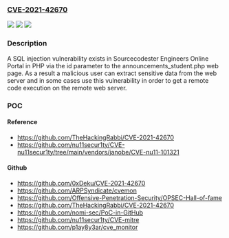 ### [CVE-2021-42670](https://cve.mitre.org/cgi-bin/cvename.cgi?name=CVE-2021-42670)
![](https://img.shields.io/static/v1?label=Product&message=n%2Fa&color=blue)
![](https://img.shields.io/static/v1?label=Version&message=n%2Fa&color=blue)
![](https://img.shields.io/static/v1?label=Vulnerability&message=n%2Fa&color=brighgreen)

### Description

A SQL injection vulnerability exists in Sourcecodester Engineers Online Portal in PHP via the id parameter to the announcements_student.php web page. As a result a malicious user can extract sensitive data from the web server and in some cases use this vulnerability in order to get a remote code execution on the remote web server.

### POC

#### Reference
- https://github.com/TheHackingRabbi/CVE-2021-42670
- https://github.com/nu11secur1ty/CVE-nu11secur1ty/tree/main/vendors/janobe/CVE-nu11-101321

#### Github
- https://github.com/0xDeku/CVE-2021-42670
- https://github.com/ARPSyndicate/cvemon
- https://github.com/Offensive-Penetration-Security/OPSEC-Hall-of-fame
- https://github.com/TheHackingRabbi/CVE-2021-42670
- https://github.com/nomi-sec/PoC-in-GitHub
- https://github.com/nu11secur1ty/CVE-mitre
- https://github.com/p1ay8y3ar/cve_monitor

